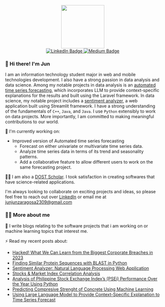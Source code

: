 
<div id="header" align="center">
  <img src="https://media2.giphy.com/media/epoTOccTlFNpRhK8wR/giphy.gif?cid=6c09b952xfsei8gaukb71rgu3mps16kpv4g7c78g9pcbedgk&ep=v1_internal_gif_by_id&rid=giphy.gif&ct=s" width="140"/>
</div>

<div id="badges" align="center">
  <a href="https://www.linkedin.com/in/jun-jun-zaragosa-b585992a1/">
    <img src="https://img.shields.io/badge/LinkedIn-blue?style=for-the-badge&logo=linkedin&logoColor=white" alt="LinkedIn Badge"/>
  </a>
<!--   <a href="">
    <img src="https://img.shields.io/badge/Twitter-blue?style=for-the-badge&logo=twitter&logoColor=white" alt="Twitter Badge"/>
  </a> -->
  <a href="https://medium.com/@junjunzaragosa2309">
    <img src="https://img.shields.io/badge/Medium-12100E?style=for-the-badge&logo=medium&logoColor=white" alt="Medium Badge"/>
  </a> 
</div>

### 👋 Hi there! I'm Jun

I am an information technology student major in web and mobile technologies development. I also have a strong passion in data analysis and data science. Among my notable projects in data analysis is an [automated time series forecasting](https://medium.com/@junjunzaragosa2309/using-large-language-model-to-provide-context-specific-explanation-to-time-series-forecast-69a701abb40a), which incorporates LLM to provide context-specific explanations for the results and built using the Laravel framework. In data science, my notable project includes a [sentiment analyzer](https://medium.com/@junjunzaragosa2309/sentiment-analyzer-natural-language-processing-web-application-fa0ea89f5825), a web application built using Streamlit framework. I have a strong understanding of the fundamentals of `C++`, `Java`, and `Java`. I use `Python` extensibly to work on data projects. More importantly, I am committed to making meaningful contributions to our world.

🔭 I'm currently working on:
- Improved version of Automated time series forecasting
    - Forecast on either univariate or multivariate time series data.
    - Analyze time series data in terms of its trend and seasonality patterns.
    - Add a collaborative feature to allow different users to work on the same forecasting project. 


🧑‍🔬 I am also a [DOST Scholar](https://www.dost.gov.ph/transparency/about-dost/desired-outcomes/23-announcements/3558-scholarship-announcement.html). I took satisfaction in creating softwares that have science-related applications. 

I'm always looking to collaborate on exciting projects and ideas, so please feel free to reach out over [LinkedIn](https://www.linkedin.com/in/jun-jun-zaragosa-b585992a1/) or email me at [junjunzaragosa2309@gmail.com](junjunzaragosa2309@gmail.com)

### 👨‍💻 More about me

📓 I write blogs relating to the software projects that i am working on or machine learning topics that interest me. 

⚡ Read my recent posts about:
- [Hacked! What We Can Learn from the Biggest Corporate Breaches in 2023](https://medium.com/@junjunzaragosa2309/hacked-what-we-can-learn-from-the-biggest-corporate-breaches-in-2023-78e66c558209)
- [Finding Similar Protein Sequences with BLAST in Python](https://medium.com/@junjunzaragosa2309/finding-similar-protein-sequences-with-blast-in-python-da7c383cb9ff)
- [Sentiment Analyzer: Natural Language Processing Web Application](https://medium.com/@junjunzaragosa2309)
- [Stocks & Market Index Correlation Analysis](https://medium.com/@junjunzaragosa2309/stocks-market-index-correlation-analysis-530e81f33aba)
- [Analysis of Philippine Stock Exchange Index’s (PSEi) Performance Over the Year Using Python](https://medium.com/@junjunzaragosa2309/philippine-stock-exchange-index-analysis-of-pseis-performance-over-the-year-using-python-b4293dd22a96)
- [Predicting Compresive Strenght of Concrete Using Machine Learning](https://medium.com/@junjunzaragosa2309/predicting-compresive-strenght-of-concrete-using-machine-learning-dfa5ebb4dc4e)
- [Using Large Language Model to Provide Context-Specific Explanation to Time Series Forecast](https://medium.com/@junjunzaragosa2309/using-large-language-model-to-provide-context-specific-explanation-to-time-series-forecast-69a701abb40a)



